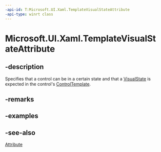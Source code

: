```yaml
---
-api-id: T:Microsoft.UI.Xaml.TemplateVisualStateAttribute
-api-type: winrt class
---
```


<!-- Class syntax.
public class TemplateVisualStateAttribute : System.Attribute
-->

# Microsoft.UI.Xaml.TemplateVisualStateAttribute

## -description

Specifies that a control can be in a certain state and that a [VisualState](visualstate.md) is expected in the control's [ControlTemplate](../microsoft.ui.xaml.controls/controltemplate.md).

## -remarks

## -examples

## -see-also

[Attribute](/dotnet/api/system.attribute)
